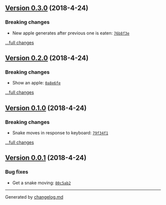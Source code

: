 ## [Version 0.3.0](https://github.com/adamdawkins/002b-elm-snake/releases/tag/v0.3.0) (2018-4-24)

### Breaking changes

- New apple generates after previous one is eaten: [`76b8f3e`](https://github.com/adamdawkins/002b-elm-snake/commit/76b8f3e)

[...full changes](https://github.com/adamdawkins/002b-elm-snake/compare/v0.2.0...v0.3.0)

## [Version 0.2.0](https://github.com/adamdawkins/002b-elm-snake/releases/tag/v0.2.0) (2018-4-24)

### Breaking changes

- Show an apple: [`0a8e6fe`](https://github.com/adamdawkins/002b-elm-snake/commit/0a8e6fe)

[...full changes](https://github.com/adamdawkins/002b-elm-snake/compare/v0.1.0...v0.2.0)

## [Version 0.1.0](https://github.com/adamdawkins/002b-elm-snake/releases/tag/v0.1.0) (2018-4-24)

### Breaking changes

- Snake moves in response to keyboard: [`79f34f1`](https://github.com/adamdawkins/002b-elm-snake/commit/79f34f1)

[...full changes](https://github.com/adamdawkins/002b-elm-snake/compare/v0.0.1...v0.1.0)

## [Version 0.0.1](https://github.com/adamdawkins/002b-elm-snake/releases/tag/v0.0.1) (2018-4-24)

### Bug fixes

- Get a snake moving: [`80c5ab2`](https://github.com/adamdawkins/002b-elm-snake/commit/80c5ab2)

---

Generated by [changelog.md](https://github.com/egoist/changelog.md)
